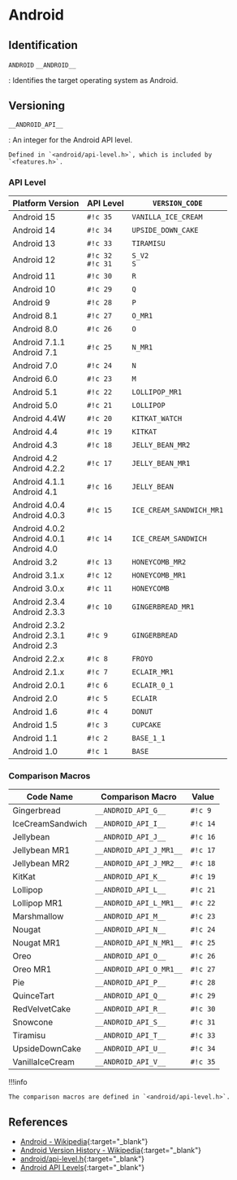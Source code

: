 # Android

## Identification

`ANDROID`
`__ANDROID__`

:   Identifies the target operating system as Android.

## Versioning

`__ANDROID_API__`

:   An integer for the Android API level.

    Defined in `<android/api-level.h>`, which is included by `<features.h>`.

### API Level

| Platform Version                              | API Level            | `VERSION_CODE`           |
| --------------------------------------------- | -------------------- | ------------------------ |
| Android 15                                    | `#!c 35`             | `VANILLA_ICE_CREAM`      |
| Android 14                                    | `#!c 34`             | `UPSIDE_DOWN_CAKE`       |
| Android 13                                    | `#!c 33`             | `TIRAMISU`               |
| Android 12                                    | `#!c 32`<br>`#!c 31` | `S_V2`<br>`S`            |
| Android 11                                    | `#!c 30`             | `R`                      |
| Android 10                                    | `#!c 29`             | `Q`                      |
| Android 9                                     | `#!c 28`             | `P`                      |
| Android 8.1                                   | `#!c 27`             | `O_MR1`                  |
| Android 8.0                                   | `#!c 26`             | `O`                      |
| Android 7.1.1<br>Android 7.1                  | `#!c 25`             | `N_MR1`                  |
| Android 7.0                                   | `#!c 24`             | `N`                      |
| Android 6.0                                   | `#!c 23`             | `M`                      |
| Android 5.1                                   | `#!c 22`             | `LOLLIPOP_MR1`           |
| Android 5.0                                   | `#!c 21`             | `LOLLIPOP`               |
| Android 4.4W                                  | `#!c 20`             | `KITKAT_WATCH`           |
| Android 4.4                                   | `#!c 19`             | `KITKAT`                 |
| Android 4.3                                   | `#!c 18`             | `JELLY_BEAN_MR2`         |
| Android 4.2<br>Android 4.2.2                  | `#!c 17`             | `JELLY_BEAN_MR1`         |
| Android 4.1.1<br>Android 4.1                  | `#!c 16`             | `JELLY_BEAN`             |
| Android 4.0.4<br>Android 4.0.3                | `#!c 15`             | `ICE_CREAM_SANDWICH_MR1` |
| Android 4.0.2<br>Android 4.0.1<br>Android 4.0 | `#!c 14`             | `ICE_CREAM_SANDWICH`     |
| Android 3.2                                   | `#!c 13`             | `HONEYCOMB_MR2`          |
| Android 3.1.x                                 | `#!c 12`             | `HONEYCOMB_MR1`          |
| Android 3.0.x                                 | `#!c 11`             | `HONEYCOMB`              |
| Android 2.3.4<br>Android 2.3.3                | `#!c 10`             | `GINGERBREAD_MR1`        |
| Android 2.3.2<br>Android 2.3.1<br>Android 2.3 | `#!c 9`              | `GINGERBREAD`            |
| Android 2.2.x                                 | `#!c 8`              | `FROYO`                  |
| Android 2.1.x                                 | `#!c 7`              | `ECLAIR_MR1`             |
| Android 2.0.1                                 | `#!c 6`              | `ECLAIR_0_1`             |
| Android 2.0                                   | `#!c 5`              | `ECLAIR`                 |
| Android 1.6                                   | `#!c 4`              | `DONUT`                  |
| Android 1.5                                   | `#!c 3`              | `CUPCAKE`                |
| Android 1.1                                   | `#!c 2`              | `BASE_1_1`               |
| Android 1.0                                   | `#!c 1`              | `BASE`                   |

<!---
#### Normalized Versions

| `__ANDROID_API__` | Version |
| ----------------- | ------- |
| `#!c 35`          | 15.0.0  |
| `#!c 34`          | 14.0.0  |
| `#!c 33`          | 13.0.0  |
| `#!c 32`          | 12.0.1  |
| `#!c 31`          | 12.0.0  |
| `#!c 30`          | 11.0.0  |
| `#!c 29`          | 10.0.0  |
| `#!c 28`          | 9.0.0   |
| `#!c 27`          | 8.1.0   |
| `#!c 26`          | 8.0.0   |
| `#!c 25`          | 7.1.0   |
| `#!c 24`          | 7.0.0   |
| `#!c 23`          | 6.0.0   |
| `#!c 22`          | 5.1.0   |
| `#!c 21`          | 5.0.0   |
| `#!c 20`          | 4.4.1   |
| `#!c 19`          | 4.4.0   |
| `#!c 18`          | 4.3.0   |
| `#!c 17`          | 4.2.0   |
| `#!c 16`          | 4.1.0   |
| `#!c 15`          | 4.0.3   |
| `#!c 14`          | 4.0.0   |
| `#!c 13`          | 3.2.0   |
| `#!c 12`          | 3.1.0   |
| `#!c 11`          | 3.0.0   |
| `#!c 10`          | 2.3.3   |
| `#!c 9`           | 2.3.0   |
| `#!c 8`           | 2.2.0   |
| `#!c 7`           | 2.1.0   |
| `#!c 6`           | 2.0.1   |
| `#!c 5`           | 2.0.0   |
| `#!c 4`           | 1.6.0   |
| `#!c 3`           | 1.5.0   |
| `#!c 2`           | 1.1.0   |
| `#!c 1`           | 1.0.0   |
--->

### Comparison Macros

| Code Name        | Comparison Macro        | Value    |
| ---------------- | ----------------------- | -------- |
| Gingerbread      | `__ANDROID_API_G__`     | `#!c 9`  |
| IceCreamSandwich | `__ANDROID_API_I__`     | `#!c 14` |
| Jellybean        | `__ANDROID_API_J__`     | `#!c 16` |
| Jellybean MR1    | `__ANDROID_API_J_MR1__` | `#!c 17` |
| Jellybean MR2    | `__ANDROID_API_J_MR2__` | `#!c 18` |
| KitKat           | `__ANDROID_API_K__`     | `#!c 19` |
| Lollipop         | `__ANDROID_API_L__`     | `#!c 21` |
| Lollipop MR1     | `__ANDROID_API_L_MR1__` | `#!c 22` |
| Marshmallow      | `__ANDROID_API_M__`     | `#!c 23` |
| Nougat           | `__ANDROID_API_N__`     | `#!c 24` |
| Nougat MR1       | `__ANDROID_API_N_MR1__` | `#!c 25` |
| Oreo             | `__ANDROID_API_O__`     | `#!c 26` |
| Oreo MR1         | `__ANDROID_API_O_MR1__` | `#!c 27` |
| Pie              | `__ANDROID_API_P__`     | `#!c 28` |
| QuinceTart       | `__ANDROID_API_Q__`     | `#!c 29` |
| RedVelvetCake    | `__ANDROID_API_R__`     | `#!c 30` |
| Snowcone         | `__ANDROID_API_S__`     | `#!c 31` |
| Tiramisu         | `__ANDROID_API_T__`     | `#!c 33` |
| UpsideDownCake   | `__ANDROID_API_U__`     | `#!c 34` |
| VanillaIceCream  | `__ANDROID_API_V__`     | `#!c 35` |

!!!info

    The comparison macros are defined in `<android/api-level.h>`.

## References

- [Android - Wikipedia](https://en.wikipedia.org/wiki/Android_(operating_system)){:target="_blank"}
- [Android Version History - Wikipedia](https://en.wikipedia.org/wiki/Android_version_history){:target="_blank"}
- [android/api-level.h](https://android.googlesource.com/platform/bionic/+/master/libc/include/android/api-level.h#96){:target="_blank"}
- [Android API Levels](https://developer.android.com/guide/topics/manifest/uses-sdk-element#ApiLevels){:target="_blank"}
